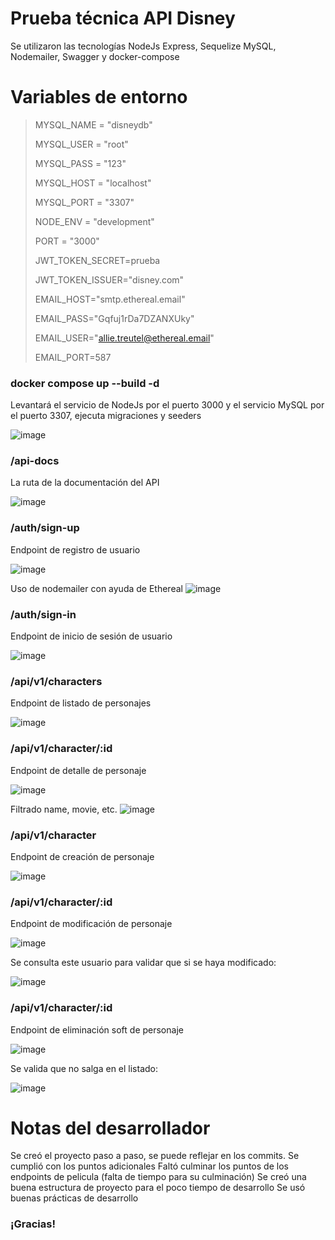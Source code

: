# Prueba técnica API Disney
Se utilizaron las tecnologías NodeJs Express, Sequelize MySQL, Nodemailer, Swagger y docker-compose

# Variables de entorno

> MYSQL_NAME = "disneydb"
> 
> MYSQL_USER = "root"
> 
> MYSQL_PASS = "123"
> 
> MYSQL_HOST = "localhost"
> 
> MYSQL_PORT = "3307"
> 
> NODE_ENV = "development"
> 
> PORT = "3000"
> 
> JWT_TOKEN_SECRET=prueba
> 
> JWT_TOKEN_ISSUER="disney.com"
> 
> EMAIL_HOST="smtp.ethereal.email"
> 
> EMAIL_PASS="Gqfuj1rDa7DZANXUky"
> 
> EMAIL_USER="allie.treutel@ethereal.email"
> 
> EMAIL_PORT=587

### docker compose up --build -d
Levantará el servicio de NodeJs por el puerto 3000 y el servicio MySQL por el puerto 3307, ejecuta migraciones y seeders

![image](https://github.com/andressalro/disney/assets/40213377/2c712443-b5f5-46a7-af84-844a5b0522fe)

### /api-docs
La ruta de la documentación del API

![image](https://github.com/andressalro/disney/assets/40213377/5f262cde-c6bf-487a-b514-dc4593c5dd4f)

### /auth/sign-up
Endpoint de registro de usuario

![image](https://github.com/andressalro/disney/assets/40213377/2fc0700c-da03-4e3f-8e11-13a331728644)

Uso de nodemailer con ayuda de Ethereal
![image](https://github.com/andressalro/disney/assets/40213377/2272cf2a-8c60-4617-bb88-ae2be1caf4c7)


### /auth/sign-in
Endpoint de inicio de sesión de usuario

![image](https://github.com/andressalro/disney/assets/40213377/43e69351-415e-4da5-8460-6d0bc0d9f512)

### /api/v1/characters

Endpoint de listado de personajes

![image](https://github.com/andressalro/disney/assets/40213377/ccb004f3-7f49-402c-bc52-6703ff7fb378)

### /api/v1/character/:id

Endpoint de detalle de personaje

![image](https://github.com/andressalro/disney/assets/40213377/0f3aa1dd-4381-44dd-9d87-04685d2ebd57)

Filtrado name, movie, etc.
![image](https://github.com/andressalro/disney/assets/40213377/703aa1ce-964b-487c-a221-02ad250c268a)


### /api/v1/character

Endpoint de creación de personaje

![image](https://github.com/andressalro/disney/assets/40213377/b09b98f4-db4e-4f1a-990c-2d026b377295)

### /api/v1/character/:id

Endpoint de modificación de personaje

![image](https://github.com/andressalro/disney/assets/40213377/6290bf58-b85b-4208-b1d8-ece38447527a)

Se consulta este usuario para validar que si se haya modificado:

![image](https://github.com/andressalro/disney/assets/40213377/96a5cb65-f598-42d7-b7e3-07e29f5a9c53)

### /api/v1/character/:id

Endpoint de eliminación soft de personaje

![image](https://github.com/andressalro/disney/assets/40213377/04ffeb45-2203-450e-abce-867311034492)


Se valida que no salga en el listado:

![image](https://github.com/andressalro/disney/assets/40213377/91bc04a3-2002-4f45-8e2f-fa4cbe0c83b5)


# Notas del desarrollador

Se creó el proyecto paso a paso, se puede reflejar en los commits.
Se cumplió con los puntos adicionales
Faltó culminar los puntos de los endpoints de pelicula (falta de tiempo para su culminación)
Se creó una buena estructura de proyecto para el poco tiempo de desarrollo
Se usó buenas prácticas de desarrollo


### ¡Gracias!










